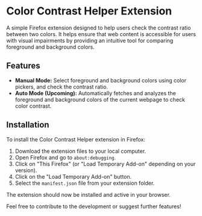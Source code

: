 # Color Contrast Helper Extension

A simple Firefox extension designed to help users check the contrast ratio between two colors. It helps ensure that web content is accessible for users with visual impairments by providing an intuitive tool for comparing foreground and background colors.

## Features
- **Manual Mode:** Select foreground and background colors using color pickers, and check the contrast ratio.
- **Auto Mode (Upcoming):** Automatically fetches and analyzes the foreground and background colors of the current webpage to check color contrast.


## Installation

To install the Color Contrast Helper extension in Firefox:

1. Download the extension files to your local computer.
2. Open Firefox and go to `about:debugging`.
3. Click on "This Firefox" (or "Load Temporary Add-on" depending on your version).
4. Click on the "Load Temporary Add-on" button.
5. Select the `manifest.json` file from your extension folder.

The extension should now be installed and active in your browser.


Feel free to contribute to the development or suggest further features!
